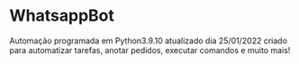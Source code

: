 # WhatsappBot
Automação programada em Python3.9.10 atualizado dia 25/01/2022 criado para automatizar tarefas, anotar pedidos, executar comandos e muito mais!
